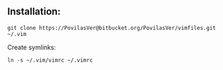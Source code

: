 ## Installation:

	git clone https://PovilasVer@bitbucket.org/PovilasVer/vimfiles.git ~/.vim


Create symlinks:

	ln -s ~/.vim/vimrc ~/.vimrc

